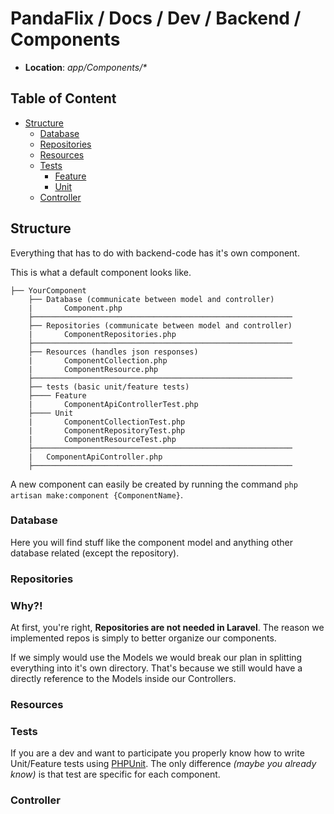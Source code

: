 # PandaFlix / Docs / Dev / Backend / Components

- **Location**: _app/Components/*_

## Table of Content
* [Structure](#structure)
    * [Database](#database)
    * [Repositories](#repositories)
    * [Resources](#resources)
    * [Tests](#tests)
        * [Feature](#feature)
        * [Unit](#unit)
    * [Controller](#controller)

## Structure
Everything that has to do with backend-code has it's own component.

This is what a default component looks like.
```
├── YourComponent
    ├── Database (communicate between model and controller)
    |       Component.php
    ├──────────────────────────────────────────────────────────
    ├── Repositories (communicate between model and controller)
    |       ComponentRepositories.php
    ├──────────────────────────────────────────────────────────
    ├── Resources (handles json responses)
    |       ComponentCollection.php
    |       ComponentResource.php
    ├──────────────────────────────────────────────────────────
    ├── tests (basic unit/feature tests)
    ├──── Feature
    |       ComponentApiControllerTest.php
    ├──── Unit
    |       ComponentCollectionTest.php
    |       ComponentRepositoryTest.php
    |       ComponentResourceTest.php
    ├──────────────────────────────────────────────────────────
    |   ComponentApiController.php
    ├──────────────────────────────────────────────────────────
```

A new component can easily be created by running the command
`php artisan make:component {ComponentName}`.

### Database
Here you will find stuff like the component model and anything other database related (except the repository).

### Repositories
### Why?!
At first, you're right, **Repositories are not needed in Laravel**.
The reason we implemented repos is simply to better organize our components.

If we simply would use the Models we would break our plan in splitting everything into it's own directory.
That's because we still would have a directly reference to the Models inside our Controllers.

### Resources

### Tests
If you are a dev and want to participate you properly know how to write Unit/Feature tests using [PHPUnit](https://phpunit.de/).
The only difference _(maybe you already know)_ is that test are specific for each component.

### Controller
